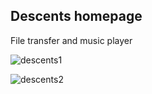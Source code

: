 ## Descents homepage

File transfer and music player 

![descents1](https://user-images.githubusercontent.com/51227125/124937671-48c68380-e010-11eb-82ef-866bd371c9f0.png)

![descents2](https://user-images.githubusercontent.com/51227125/124938367-e7eb7b00-e010-11eb-8114-ee956a3a3734.png)
